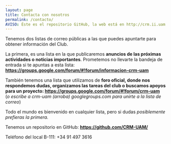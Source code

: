 ```yaml
---
layout: page
title: Contacta con nosotros
permalink: /contacto/
AVISO: Éste es el repositorio GitHub, la web está en http://crm.ii.uam.es/
---
```


Tenemos dos listas de correo públicas a las que puedes apuntarte para obtener información del Club.

La primera, es una lista en la que publicaremos **anuncios de las próximas actividades o noticias importantes**. Prometemos no llevarte la bandeja de entrada si te apuntas a esta lista: **<https://groups.google.com/forum/#!forum/informacion-crm-uam>** 

También tenemos una lista que utilizamos de **foro oficial, donde nos respondemos dudas, organizamos las tareas del club o buscamos apoyos para un proyecto: <https://groups.google.com/forum/#!forum/crm-uam>**  
(*o escribe a crm-uam (arroba) googlegroups.com para unirte a la lista de correo*)

Todo el mundo es bienvenido en cualquier lista, pero si dudas *posiblemente prefieras la primera.*

Tenemos un repositorio en GitHub: **<https://github.com/CRM-UAM/>**  

Teléfono del local B-111: +34 91 497 3616  


